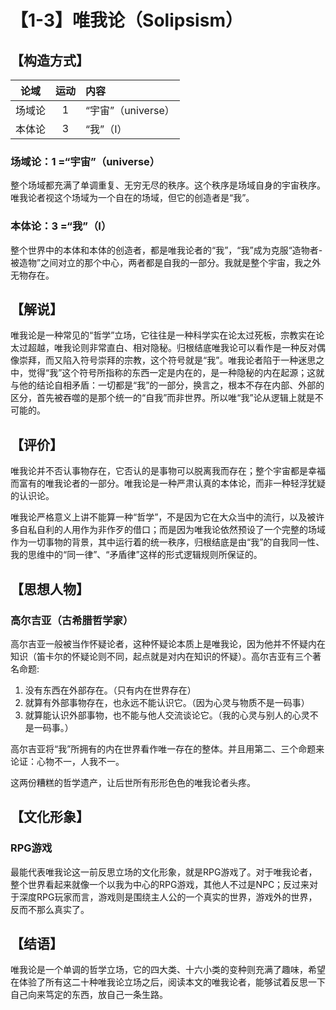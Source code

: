# 【1-3】唯我论（Solipsism）
## 【构造方式】
| 论域 | 运动           | 内容 |
|:----:|:----------------:|:-----|
| 场域论   | 1|  “宇宙”（universe）  |
| 本体论   | 3|  “我”（I）  |

### 场域论：1 =“宇宙”（universe）
整个场域都充满了单调重复、无穷无尽的秩序。这个秩序是场域自身的宇宙秩序。唯我论者视这个场域为一个自在的场域，但它的创造者是“我”。
### 本体论：3 =“我”（I）
整个世界中的本体和本体的创造者，都是唯我论者的“我”，“我”成为克服“造物者-被造物”之间对立的那个中心，两者都是自我的一部分。我就是整个宇宙，我之外无物存在。

## 【解说】
唯我论是一种常见的“哲学”立场，它往往是一种科学实在论太过死板，宗教实在论太过超越，唯我论则非常直白、相对隐秘。归根结底唯我论可以看作是一种反对偶像崇拜，而又陷入符号崇拜的宗教，这个符号就是“我”。唯我论者陷于一种迷思之中，觉得“我”这个符号所指称的东西一定是内在的，是一种隐秘的内在起源；这就与他的结论自相矛盾：一切都是“我”的一部分，换言之，根本不存在内部、外部的区分，首先被吞噬的是那个统一的“自我”而非世界。所以唯“我”论从逻辑上就是不可能的。
## 【评价】
唯我论并不否认事物存在，它否认的是事物可以脱离我而存在；整个宇宙都是幸福而富有的唯我论者的一部分。唯我论是一种严肃认真的本体论，而非一种轻浮犹疑的认识论。

唯我论严格意义上讲不能算一种“哲学”，不是因为它在大众当中的流行，以及被许多自私自利的人用作为非作歹的借口；而是因为唯我论依然预设了一个完整的场域作为一切事物的背景，其中运行着的统一秩序，归根结底是由“我”的自我同一性、我的思维中的“同一律”、“矛盾律”这样的形式逻辑规则所保证的。
## 【思想人物】
### 高尔吉亚（古希腊哲学家）
高尔吉亚一般被当作怀疑论者，这种怀疑论本质上是唯我论，因为他并不怀疑内在知识（笛卡尔的怀疑论则不同，起点就是对内在知识的怀疑）。高尔吉亚有三个著名命题:

1. 没有东西在外部存在。（只有内在世界存在）
2. 就算有外部事物存在，也永远不能认识它。（因为心灵与物质不是一码事）
3. 就算能认识外部事物，也不能与他人交流谈论它。（我的心灵与别人的心灵不是一码事。）

高尔吉亚将“我”所拥有的内在世界看作唯一存在的整体。并且用第二、三个命题来论证：心物不一，人我不一。

这两份糟糕的哲学遗产，让后世所有形形色色的唯我论者头疼。
## 【文化形象】
### RPG游戏
最能代表唯我论这一前反思立场的文化形象，就是RPG游戏了。对于唯我论者，整个世界看起来就像一个以我为中心的RPG游戏，其他人不过是NPC；反过来对于深度RPG玩家而言，游戏则是围绕主人公的一个真实的世界，游戏外的世界，反而不那么真实了。

## 【结语】
唯我论是一个单调的哲学立场，它的四大类、十六小类的变种则充满了趣味，希望在体验了所有这二十种唯我论立场之后，阅读本文的唯我论者，能够试着反思一下自己向来笃定的东西，放自己一条生路。
